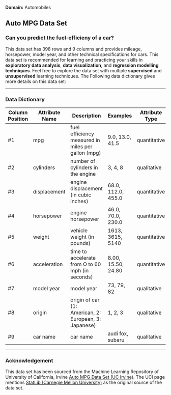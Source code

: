 
**Domain:** Automobiles<br/>

## Auto MPG Data Set

### Can you predict the fuel-efficieny of a car?




This data set has 398 rows and 9 columns and provides mileage, horsepower, model year, and other technical specifications for cars. This data set is recommended for learning and practicing your skills in **exploratory data analysis**, **data visualization**, and **regression modelling techniques**. Feel free to explore the data set with multiple **supervised** and **unsupervised** learning techniques. The Following data dictionary gives more details on this data set:

---

### Data Dictionary

 **Column Position**|**Attribute Name**|**Description**                                             |**Examples**               |**Attribute Type**   |**Nulls Ratio**
|-------------------|------------------|------------------------------------------------------------|---------------------------|---------------------|----------------|
|     #1            |   mpg            |  fuel efficiency measured in miles per gallon (mpg)        | 9.0, 13.0, 41.5           | quantitative        | 0%             |
|     #2            |   cylinders      |  number of cylinders in the engine                         | 3, 4, 8                   | qualitative         | 0%             |    
|     #3            |   displacement   |  engine displacement (in cubic inches)                     | 68.0, 112.0, 455.0        | quantitative        | 0%             |  
|     #4            |   horsepower     |  engine horsepower                                         | 46.0, 70.0, 230.0         | quantitative        | 2%             |
|     #5            |   weight         |  vehicle weight (in pounds)                                | 1613, 3615, 5140          | quantitative        | 0%             |
|     #6            |   acceleration   |  time to accelerate from O to 60 mph (in seconds)          | 8.00, 15.50, 24.80        | quantitative        | 0%             |
|     #7            |   model year     |  model year                                                | 73, 79, 82                | qualitative         | 0%             |
|     #8            |   origin         |  origin of car (1: American, 2: European, 3: Japanese)     | 1, 2, 3                   | qualitative         | 0%             |
|     #9            |   car name       |  car name                                                  | audi fox, subaru          | qualitative         | 0%             |
---

### Acknowledgement


This data set has been sourced from the Machine Learning Repository of University of California, Irvine [Auto MPG Data Set (UC Irvine)](https://archive.ics.uci.edu/ml/datasets/auto+mpg). The UCI page mentions [StatLib (Carnegie Mellon University)](http://lib.stat.cmu.edu/datasets/) as the original source of the data set.  